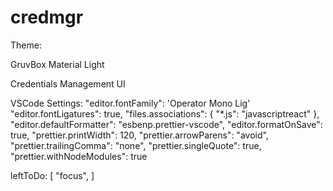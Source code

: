 # credmgr

Theme:

GruvBox Material Light

Credentials Management UI

VSCode Settings:
"editor.fontFamily": 'Operator Mono Lig'
"editor.fontLigatures": true,
"files.associations": {
"\*.js": "javascriptreact"
},
"editor.defaultFormatter": "esbenp.prettier-vscode",
"editor.formatOnSave": true,
"prettier.printWidth": 120,
"prettier.arrowParens": "avoid",
"prettier.trailingComma": "none",
"prettier.singleQuote": true,
"prettier.withNodeModules": true

leftToDo: [
"focus",
]
